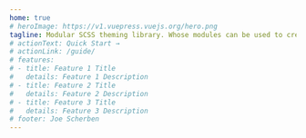 ```yaml
---
home: true
# heroImage: https://v1.vuepress.vuejs.org/hero.png
tagline: Modular SCSS theming library. Whose modules can be used to create stylesheet or individually.
# actionText: Quick Start →
# actionLink: /guide/
# features:
# - title: Feature 1 Title
#   details: Feature 1 Description
# - title: Feature 2 Title
#   details: Feature 2 Description
# - title: Feature 3 Title
#   details: Feature 3 Description
# footer: Joe Scherben
---
```







